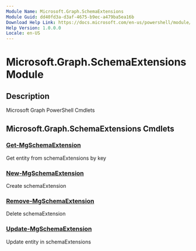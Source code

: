 ```yaml
---
Module Name: Microsoft.Graph.SchemaExtensions
Module Guid: dd40fd3a-d3af-4675-b9ec-a479ba5ea16b
Download Help Link: https://docs.microsoft.com/en-us/powershell/module/microsoft.graph.schemaextensions
Help Version: 1.0.0.0
Locale: en-US
---
```


# Microsoft.Graph.SchemaExtensions Module
## Description
Microsoft Graph PowerShell Cmdlets

## Microsoft.Graph.SchemaExtensions Cmdlets
### [Get-MgSchemaExtension](Get-MgSchemaExtension.md)
Get entity from schemaExtensions by key

### [New-MgSchemaExtension](New-MgSchemaExtension.md)
Create schemaExtension

### [Remove-MgSchemaExtension](Remove-MgSchemaExtension.md)
Delete schemaExtension

### [Update-MgSchemaExtension](Update-MgSchemaExtension.md)
Update entity in schemaExtensions

